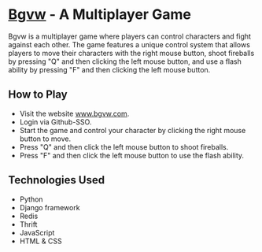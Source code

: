 # [Bgvw](https://www.bgvw.org/) - A Multiplayer Game

Bgvw is a multiplayer game where players can control characters and fight against each other. The game features a unique control system that allows players to move their characters with the right mouse button, shoot fireballs by pressing "Q" and then clicking the left mouse button, and use a flash ability by pressing "F" and then clicking the left mouse button.

## How to Play

- Visit the website www.bgvw.com.
- Login via Github-SSO.
- Start the game and control your character by clicking the right mouse button to move.
- Press "Q" and then click the left mouse button to shoot fireballs.
- Press "F" and then click the left mouse button to use the flash ability.

## Technologies Used

- Python
- Django framework
- Redis
- Thrift
- JavaScript
- HTML & CSS